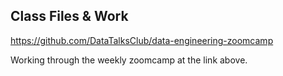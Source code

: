 ## Class Files & Work

https://github.com/DataTalksClub/data-engineering-zoomcamp

Working through the weekly zoomcamp at the link above.